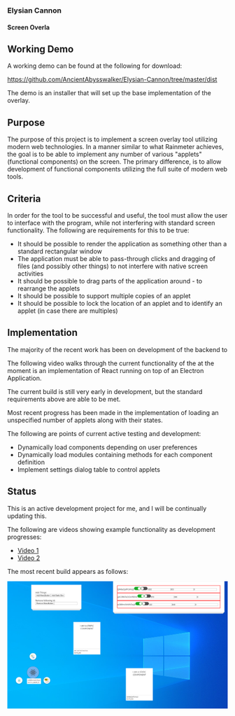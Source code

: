 ### Elysian Cannon
#### Screen Overla


## Working Demo
A working demo can be found at the following for download:

https://github.com/AncientAbysswalker/Elysian-Cannon/tree/master/dist

The demo is an installer that will set up the base implementation of the overlay.

## Purpose
The purpose of this project is to implement a screen overlay tool utilizing modern web technologies. In a manner similar to what Rainmeter achieves, the goal is to be able to implement any number of various "applets" (functional components) on the screen. The primary difference, is to allow development of functional components utilizing the full suite of modern web tools.

## Criteria

In order for the tool to be successful and useful, the tool must allow the user to interface with the program, while not interfering with standard screen functionality. The following are requirements for this to be true:

* It should be possible to render the application as something other than a standard rectangular window
* The application must be able to pass-through clicks and dragging of files (and possibly other things) to not interfere with native screen activities
* It should be possible to drag parts of the application around - to rearrange the applets
* It should be possible to support multiple copies of an applet
* It should be possible to lock the location of an applet and to identify an applet (in case there are multiples)

## Implementation

The majority of the recent work has been on development of the backend to

The following video walks through the current functionality of the  at the moment is an implementation of React running on top of an Electron Application.

The current build is still very early in development, but the standard requirements above are able to be met.

Most recent progress has been made in the implementation of loading an unspecified number of applets along with their states.

The following are points of current active testing and development:

* Dynamically load components depending on user preferences
* Dynamically load modules containing methods for each component definition
* Implement settings dialog table to control applets

## Status

This is an active development project for me, and I will be continually updating this.

The following are videos showing example functionality as development progresses:

* [Video 1](https://github.com/AncientAbysswalker/Elysian-Cannon/blob/master/md/react-electron-menu.mp4)
* [Video 2](https://github.com/AncientAbysswalker/Elysian-Cannon/blob/master/md/2020-04-19.mkv)

The most recent build appears as follows:

![](https://raw.githubusercontent.com/AncientAbysswalker/Elysian-Cannon/master/md/2020-05-14.png)
